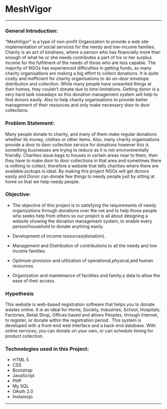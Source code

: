 # MeshVigor
<hr>

### General Introduction: 

"MeshVigor" is a type of non-profit Organization to provide a web site implementation of social services for the needy and low-income families. Charity is an act of kindness, where a person who has financially more than enough of what he or she needs contributes a part of his or her surplus income for the fulfilment of the needs of those who are less capable. The majority of NGOs has experienced difficulties in getting funds, as many charity organisations are making a big effort to collect donations. It is quite costly and inefficient for charity organisations to do on-door envelope distribution and collection. While many people have unwanted things at their homes, they couldn’t donate due to time limitations. Getting donor is a very hard task nowadays so this donation management system will help to find donors easily. Also to help charity organisations to provide better management of their resources and only make necessary door to door collections.

### Problem Statement: 

Many people donate to charity, and many of them make regular donations whether its money, clothes or other items. Also, many charity organisations provide a door to door collection service for donations however this is something businesses are trying to reduce as it is not environmentally friendly. Charities issue bags to houses in certain areas near to them, then they have to make door to door collections in that area and sometimes there is nothing to collect; therefore a website that tells charities where there are available pickups is ideal. By making this project NGOs will get donors easily and Donor can donate few things to needy people just by sitting at home so that we help needy people.

### Objective: 

- The objective of this project is to satisfying the requirements of needy organizations through donations over the net and to help those people who seeks help from others so our project is all about designing a website showing the donation management system, to enable every person/household to donate anything easily.

- Development of income resources(donation).

- Management and Distribution of contributions to all the needy and low income families.

- Optimum provision and utilization of operational,physical,and human resources.

- Organization and maintenance of facilities and family;s data to allow the ease of their access.

### Hypothesis

This website is web-based registration software that helps you to donate wastes online. It is an ideal for Home, Society, Industries, School, Hospitals, Factories, Retail Shop, Offices based and allows Peoples, through Internet, to register, or donate within the registration period . This system is developed with a front-end web interface and a back-end database. With online services, you can donate on your own, or can schedule timing for product collection.

### Technologies used in this Project:

- HTML 5
- CSS
- Bootstrap
- JavaScript
- PHP
- My SQL
- OAuth 2.0
- Instamojo
      
 <hr>
